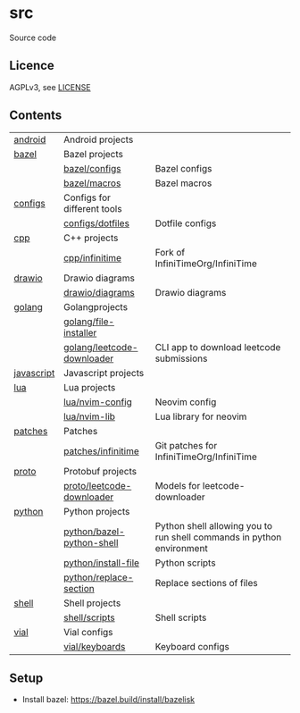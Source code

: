 # src

Source code

## Licence

AGPLv3, see [LICENSE](./LICENSE.txt)

## Contents

<!-- README_CONTENTS START -->
<table>
<tr><td><a href=./android>android</a></td><td> Android projects</td></tr>
<tr><td><a href=./bazel>bazel</a></td><td> Bazel projects</td></tr>
<tr><td></td><td><a href=./configs>bazel/configs</a></td><td> Bazel configs</td></tr>
<tr><td></td><td><a href=./macros>bazel/macros</a></td><td> Bazel macros</td></tr>
<tr><td><a href=./configs>configs</a></td><td> Configs for different tools</td></tr>
<tr><td></td><td><a href=./dotfiles>configs/dotfiles</a></td><td> Dotfile configs</td></tr>
<tr><td><a href=./cpp>cpp</a></td><td> C++ projects</td></tr>
<tr><td></td><td><a href=./infinitime>cpp/infinitime</a></td><td> Fork of InfiniTimeOrg/InfiniTime</td></tr>
<tr><td><a href=./drawio>drawio</a></td><td> Drawio diagrams</td></tr>
<tr><td></td><td><a href=./diagrams>drawio/diagrams</a></td><td> Drawio diagrams</td></tr>
<tr><td><a href=./golang>golang</a></td><td> Golangprojects</td></tr>
<tr><td></td><td><a href=./file-installer>golang/file-installer</a></td><td></td></tr>
<tr><td></td><td><a href=./leetcode-downloader>golang/leetcode-downloader</a></td><td> CLI app to download leetcode submissions</td></tr>
<tr><td><a href=./javascript>javascript</a></td><td> Javascript projects</td></tr>
<tr><td><a href=./lua>lua</a></td><td> Lua projects</td></tr>
<tr><td></td><td><a href=./nvim-config>lua/nvim-config</a></td><td> Neovim config</td></tr>
<tr><td></td><td><a href=./nvim-lib>lua/nvim-lib</a></td><td> Lua library for neovim</td></tr>
<tr><td><a href=./patches>patches</a></td><td> Patches</td></tr>
<tr><td></td><td><a href=./infinitime>patches/infinitime</a></td><td> Git patches for InfiniTimeOrg/InfiniTime</td></tr>
<tr><td><a href=./proto>proto</a></td><td> Protobuf projects</td></tr>
<tr><td></td><td><a href=./leetcode-downloader>proto/leetcode-downloader</a></td><td> Models for leetcode-downloader</td></tr>
<tr><td><a href=./python>python</a></td><td> Python projects</td></tr>
<tr><td></td><td><a href=./bazel-python-shell>python/bazel-python-shell</a></td><td> Python shell allowing you to run shell commands in python environment</td></tr>
<tr><td></td><td><a href=./install-file>python/install-file</a></td><td> Python scripts</td></tr>
<tr><td></td><td><a href=./replace-section>python/replace-section</a></td><td> Replace sections of files</td></tr>
<tr><td><a href=./shell>shell</a></td><td> Shell projects</td></tr>
<tr><td></td><td><a href=./scripts>shell/scripts</a></td><td> Shell scripts</td></tr>
<tr><td><a href=./vial>vial</a></td><td> Vial configs</td></tr>
<tr><td></td><td><a href=./keyboards>vial/keyboards</a></td><td> Keyboard configs</td></tr>
</table>
<!-- README_CONTENTS END -->

## Setup

- Install bazel: https://bazel.build/install/bazelisk
